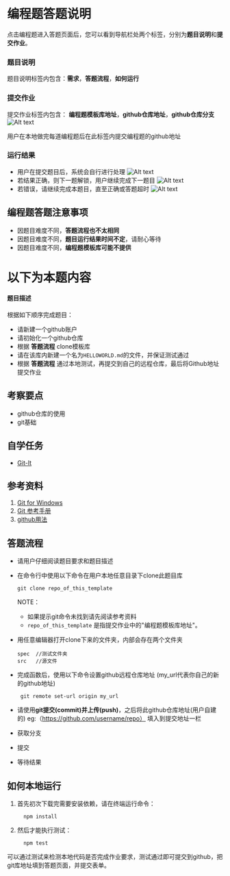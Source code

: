 # 编程题答题说明
点击编程题进入答题页面后，您可以看到导航栏处两个标签，分别为**题目说明**和**提交作业**。

### 题目说明
题目说明标签内包含：**需求**，**答题流程**，**如何运行**

### 提交作业
提交作业标签内包含：
**编程题模板库地址**，**github仓库地址**，**github仓库分支**
![Alt text](http://static.zybuluo.com/zhongjianxin/3zviwytdqu37lgfta8o0ff32/1.jpg)

用户在本地做完每道编程题后在此标签内提交编程题的github地址
### 运行结果
- 用户在提交题目后，系统会自行进行处理
![Alt text](http://static.zybuluo.com/zhongjianxin/lrcornysit0irzxa84uh11fe/4.jpg)
- 若结果正确，则下一题解锁，用户继续完成下一题目
![Alt text](http://static.zybuluo.com/zhongjianxin/nqfbczviajqbez20hon7akiw/2.jpg)
- 若错误，请继续完成本题目，直至正确或答题超时
![Alt text](http://static.zybuluo.com/zhongjianxin/yjo2ywupbubzwg68brmodig1/3.jpg)
  
## 编程题答题注意事项
- 因题目难度不同，**答题流程也不太相同**
- 因题目难度不同，**题目运行结果时间不定**，请耐心等待
- 因题目难度不同，**编程题模板库可能不提供**

# 以下为本题内容
#### 题目描述
根据如下顺序完成题目：
- 请新建一个github账户
- 请初始化一个github仓库
- 根据 **答题流程** clone模板库
- 请在该库内新建一个名为`HELLOWORLD.md`的文件，并保证测试通过
- 根据 **答题流程** 通过本地测试，再提交到自己的远程仓库，最后将Github地址提交作业
## 考察要点
- github仓库的使用
- git基础

## 自学任务
- [Git-It](https://github.com/jlord/git-it-electron/releases)

## 参考资料
1. [Git for Windows](https://github.com/doggy8088/Learn-Git-in-30-days/blob/master/zh-tw/02.md)
2. [Git 参考手册](http://gitref.org/zh/index.html)
4. [github用法](https://guides.github.com/activities/hello-world/)

## 答题流程
- 请用户仔细阅读题目要求和题目描述

- 在命令行中使用以下命令在用户本地任意目录下clone此题目库
    ```
    git clone repo_of_this_template
    ```
    NOTE：
    - 如果提示git命令未找到请先阅读参考资料
    - `repo_of_this_template` 是指提交作业中的"编程题模板库地址"。
- 用任意编辑器打开clone下来的文件夹，内部会存在两个文件夹
    ```
    spec  //测试文件夹
    src   //源文件
    ``` 
- 完成函数后，使用以下命令设置github远程仓库地址 (my_url代表你自己的新的github地址)
    ```
     git remote set-url origin my_url
    ```
- 请使用**git提交(commit)**并**上传(push)**，之后将此github仓库地址(用户自建的) eg:（https://github.com/username/repo） 填入到提交地址一栏 
- 获取分支
- 提交
- 等待结果

## 如何本地运行
1. 首先初次下载完需要安装依赖，请在终端运行命令：
    ```
      npm install
    ```

2. 然后才能执行测试：
    ```
      npm test
    ```
可以通过测试来检测本地代码是否完成作业要求，测试通过即可提交到github，把git库地址填到答题页面，并提交表单。


